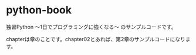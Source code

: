 # python-book
独習Python 〜1日でプログラミングに強くなる〜 のサンプルコードです。

chapterは章のことです。chapter02とあれば、第2章のサンプルコードになります。
